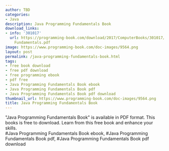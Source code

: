 ```yaml
---
author: TBD
categories:
- Java
description: Java Programming Fundamentals Book
download_links:
- info: '301017'
  url: https://programming-book.com/download/2017/ComputerBooks/301017/Java Programming
    Fundamentals.pdf
image: https://www.programming-book.com/doc-images/9564.png
layout: post
permalink: /java-programming-fundamentals-book.html
tags:
- free book download
- free pdf download
- free programming ebook
- pdf free
- Java Programming Fundamentals Book ebook
- Java Programming Fundamentals Book pdf
- Java Programming Fundamentals Book pdf download
thumbnail_url: https://www.programming-book.com/doc-images/9564.png
title: Java Programming Fundamentals Book
---
```


 
<div class="item-desc text-justify">
  "Java Programming Fundamentals Book" is available in PDF format. This books is free to download. Learn from this free book and enhance your skills.
  <br>
  #Java Programming Fundamentals Book ebook, #Java Programming Fundamentals Book pdf, #Java Programming Fundamentals Book pdf download
</div>